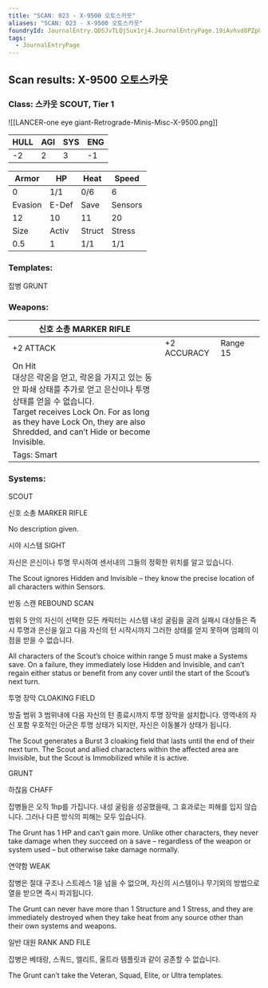 ```yaml
---
title: "SCAN: 023 - X-9500 오토스카웃"
aliases: "SCAN: 023 - X-9500 오토스카웃"
foundryId: JournalEntry.QDSJvTLQjSux1rj4.JournalEntryPage.19iAvhvd8PZp84JB
tags:
  - JournalEntryPage
---
```

## Scan results: X-9500 오토스카웃

### Class: 스카웃 SCOUT, Tier 1

![[LANCER-one eye giant-Retrograde-Minis-Misc-X-9500.png]]

| HULL | AGI | SYS | ENG |
| --- | --- | --- | --- |
| \-2 | 2 | 3 | \-1 |

| Armor | HP | Heat | Speed |
| --- | --- | --- | --- |
| 0 | 1/1 | 0/6 | 6 |
| Evasion | E-Def | Save | Sensors |
| 12 | 10 | 11 | 20 |
| Size | Activ | Struct | Stress |
| 0.5 | 1 | 1/1 | 1/1 |

### Templates:

잡병 GRUNT

### Weapons:

| 신호 소총 MARKER RIFLE |  |  |  |
| --- | --- | --- | --- |
| +2 ATTACK | +2 ACCURACY | Range 15 |  |  |
| On Hit<br/>대상은 락온을 얻고, 락온을 가지고 있는 동안 파쇄 상태를 추가로 얻고 은신이나 투명 상태를 얻을 수 없습니다.<br/>Target receives Lock On. For as long as they have Lock On, they are also Shredded, and can’t Hide or become Invisible. |  |  |  |  |  |
| Tags: Smart |  |  |  |  |  |

### Systems:

SCOUT

신호 소총 MARKER RIFLE

No description given.

시야 시스템 SIGHT

자신은 은신이나 투명 무시하여 센서내의 그들의 정확한 위치를 알고 있습니다.

The Scout ignores Hidden and Invisible – they know the precise location of all characters within Sensors.

반동 스캔 REBOUND SCAN

범위 5 안의 자신이 선택한 모든 캐릭터는 시스템 내성 굴림을 굴려 실패시 대상들은 즉시 투명과 은신을 잃고 다음 자신의 턴 시작시까지 그러한 상태를 얻지 못하며 엄폐의 이점을 받을 수 없습니다.

All characters of the Scout’s choice within range 5 must make a Systems save. On a failure, they immediately lose Hidden and Invisible, and can’t regain either status or benefit from any cover until the start of the Scout’s next turn.

투명 장막 CLOAKING FIELD

방출 범위 3 범위내에 다음 자신의 턴 종료시까지 투명 장막을 설치합니다. 영역내의 자신 포함 우호적인 아군은 투명 상태가 되지만, 자신은 이동불가 상태가 됩니다.

The Scout generates a Burst 3 cloaking field that lasts until the end of their next turn. The Scout and allied characters within the affected area are Invisible, but the Scout is Immobilized while it is active.

GRUNT

하찮음 CHAFF

잡병들은 오직 1hp를 가집니다. 내성 굴림을 성공했을때, 그 효과로는 피해를 입지 않습니다. 그러나 다른 방식의 피해는 모두 입습니다.

The Grunt has 1 HP and can’t gain more. Unlike other characters, they never take damage when they succeed on a save – regardless of the weapon or system used – but otherwise take damage normally.

연약함 WEAK

잡병은 절대 구조나 스트레스 1을 넘을 수 없으며, 자신의 시스템이나 무기외의 방법으로 열을 받으면 즉시 파괴됩니다.

The Grunt can never have more than 1 Structure and 1 Stress, and they are immediately destroyed when they take heat from any source other than their own systems and weapons.

일반 대원 RANK AND FILE

잡병은 베태랑, 스쿼드, 엘리트, 울트라 템플릿과 같이 공존할 수 없습니다.

The Grunt can’t take the Veteran, Squad, Elite, or Ultra templates.
